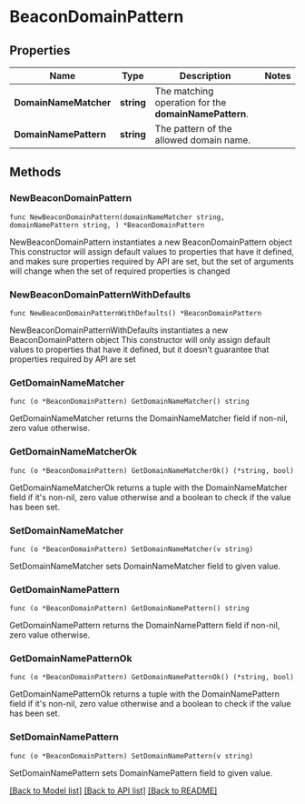 # BeaconDomainPattern

## Properties

Name | Type | Description | Notes
------------ | ------------- | ------------- | -------------
**DomainNameMatcher** | **string** | The matching operation for the **domainNamePattern**. | 
**DomainNamePattern** | **string** | The pattern of the allowed domain name. | 

## Methods

### NewBeaconDomainPattern

`func NewBeaconDomainPattern(domainNameMatcher string, domainNamePattern string, ) *BeaconDomainPattern`

NewBeaconDomainPattern instantiates a new BeaconDomainPattern object
This constructor will assign default values to properties that have it defined,
and makes sure properties required by API are set, but the set of arguments
will change when the set of required properties is changed

### NewBeaconDomainPatternWithDefaults

`func NewBeaconDomainPatternWithDefaults() *BeaconDomainPattern`

NewBeaconDomainPatternWithDefaults instantiates a new BeaconDomainPattern object
This constructor will only assign default values to properties that have it defined,
but it doesn't guarantee that properties required by API are set

### GetDomainNameMatcher

`func (o *BeaconDomainPattern) GetDomainNameMatcher() string`

GetDomainNameMatcher returns the DomainNameMatcher field if non-nil, zero value otherwise.

### GetDomainNameMatcherOk

`func (o *BeaconDomainPattern) GetDomainNameMatcherOk() (*string, bool)`

GetDomainNameMatcherOk returns a tuple with the DomainNameMatcher field if it's non-nil, zero value otherwise
and a boolean to check if the value has been set.

### SetDomainNameMatcher

`func (o *BeaconDomainPattern) SetDomainNameMatcher(v string)`

SetDomainNameMatcher sets DomainNameMatcher field to given value.


### GetDomainNamePattern

`func (o *BeaconDomainPattern) GetDomainNamePattern() string`

GetDomainNamePattern returns the DomainNamePattern field if non-nil, zero value otherwise.

### GetDomainNamePatternOk

`func (o *BeaconDomainPattern) GetDomainNamePatternOk() (*string, bool)`

GetDomainNamePatternOk returns a tuple with the DomainNamePattern field if it's non-nil, zero value otherwise
and a boolean to check if the value has been set.

### SetDomainNamePattern

`func (o *BeaconDomainPattern) SetDomainNamePattern(v string)`

SetDomainNamePattern sets DomainNamePattern field to given value.



[[Back to Model list]](../README.md#documentation-for-models) [[Back to API list]](../README.md#documentation-for-api-endpoints) [[Back to README]](../README.md)


